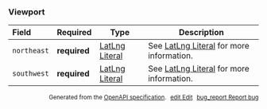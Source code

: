 <!--- This is a generated file, do not edit! -->
<!--- [START maps_http_schema_bounds] -->
<h3 class="schema-object" id="Bounds">Viewport</h3>

| Field       | Required     | Type                                              | Description                                                                 |
| :---------- | ------------ | ------------------------------------------------- | --------------------------------------------------------------------------- |
| `northeast` | **required** | [LatLng Literal](#LatLngLiteral "LatLng Literal") | See [LatLng Literal](#LatLngLiteral "LatLng Literal") for more information. |
| `southwest` | **required** | [LatLng Literal](#LatLngLiteral "LatLng Literal") | See [LatLng Literal](#LatLngLiteral "LatLng Literal") for more information. |

<p style="text-align: right; font-size: smaller;">Generated from the <a class="gc-analytics-event" data-category="GMP" data-label="openapi-github" href="https://github.com/googlemaps/openapi-specification" title="Google Maps Platform OpenAPI Specification" class="external">OpenAPI specification</a>.
<a class="gc-analytics-event" data-category="GMP" data-label="openapi-github" style="margin-left: 5px;" href="https://github.com/googlemaps/openapi-specification/blob/main/specification/schemas/Bounds.yml" title="Edit on GitHub"><span class="material-icons">edit</span> Edit</a>
<a class="gc-analytics-event" data-category="GMP" data-label="openapi-github" style="margin-left: 5px;" href="https://github.com/googlemaps/openapi-specification/issues/new?assignees=&labels=type%3A+bug%2C+triage+me&template=bug_report.md&title=[schemas] Bug - Bounds" title="File bug for schemas on GitHub"><span class="material-icons">bug_report</span> Report bug</a>
</p>

<!--- [END maps_http_schema_bounds] -->
